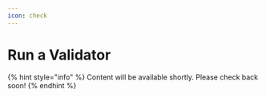 ```yaml
---
icon: check
---
```


# Run a Validator

{% hint style="info" %}
Content will be available shortly. Please check back soon!
{% endhint %}

